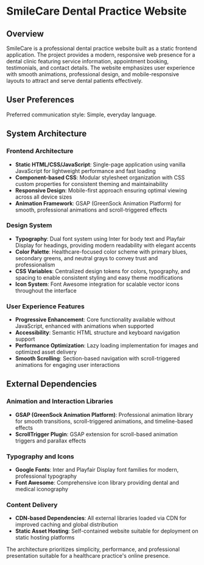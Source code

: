 # SmileCare Dental Practice Website

## Overview

SmileCare is a professional dental practice website built as a static frontend application. The project provides a modern, responsive web presence for a dental clinic featuring service information, appointment booking, testimonials, and contact details. The website emphasizes user experience with smooth animations, professional design, and mobile-responsive layouts to attract and serve dental patients effectively.

## User Preferences

Preferred communication style: Simple, everyday language.

## System Architecture

### Frontend Architecture
- **Static HTML/CSS/JavaScript**: Single-page application using vanilla JavaScript for lightweight performance and fast loading
- **Component-based CSS**: Modular stylesheet organization with CSS custom properties for consistent theming and maintainability
- **Responsive Design**: Mobile-first approach ensuring optimal viewing across all device sizes
- **Animation Framework**: GSAP (GreenSock Animation Platform) for smooth, professional animations and scroll-triggered effects

### Design System
- **Typography**: Dual font system using Inter for body text and Playfair Display for headings, providing modern readability with elegant accents
- **Color Palette**: Healthcare-focused color scheme with primary blues, secondary greens, and neutral grays to convey trust and professionalism
- **CSS Variables**: Centralized design tokens for colors, typography, and spacing to enable consistent styling and easy theme modifications
- **Icon System**: Font Awesome integration for scalable vector icons throughout the interface

### User Experience Features
- **Progressive Enhancement**: Core functionality available without JavaScript, enhanced with animations when supported
- **Accessibility**: Semantic HTML structure and keyboard navigation support
- **Performance Optimization**: Lazy loading implementation for images and optimized asset delivery
- **Smooth Scrolling**: Section-based navigation with scroll-triggered animations for engaging user interactions

## External Dependencies

### Animation and Interaction Libraries
- **GSAP (GreenSock Animation Platform)**: Professional animation library for smooth transitions, scroll-triggered animations, and timeline-based effects
- **ScrollTrigger Plugin**: GSAP extension for scroll-based animation triggers and parallax effects

### Typography and Icons
- **Google Fonts**: Inter and Playfair Display font families for modern, professional typography
- **Font Awesome**: Comprehensive icon library providing dental and medical iconography

### Content Delivery
- **CDN-based Dependencies**: All external libraries loaded via CDN for improved caching and global distribution
- **Static Asset Hosting**: Self-contained website suitable for deployment on static hosting platforms

The architecture prioritizes simplicity, performance, and professional presentation suitable for a healthcare practice's online presence.